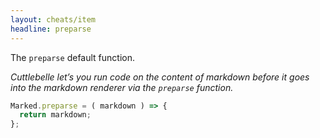 ```yaml
---
layout: cheats/item
headline: preparse
---
```


The `preparse` default function.

_Cuttlebelle let’s you run code on the content of markdown before it goes into the markdown renderer via the `preparse` function._

```js
Marked.preparse = ( markdown ) => {
  return markdown;
};
```
